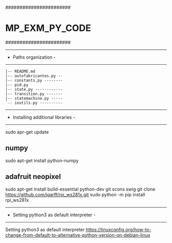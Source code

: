 #######################
# MP_EXM_PY_CODE #
#######################

----------------------
- Paths organization -
----------------------
   
    |-- README.md
    |-- autofabricantes.py --
    |-- constants.py --------
    |-- pid.py
    |-- state.py ------------    
    |-- transition.py -------
    |-- statemachine.py -----    
    `-- ioutils.py ----------


----------------------------
- Installing additional libraries -
------------------------------------

sudo apr-get update

numpy
-----
sudo apt-get install python-numpy

adafruit neopixel
-----------------
sudo apt-get install build-essential python-dev git scons swig
git clone https://github.com/jgarff/rpi_ws281x.git
sudo python -m pip install rpi_ws281x


------------------------------------------
- Setting python3 as default interpreter -
------------------------------------------
Setting python3 as default interpreter
https://linuxconfig.org/how-to-change-from-default-to-alternative-python-version-on-debian-linux

